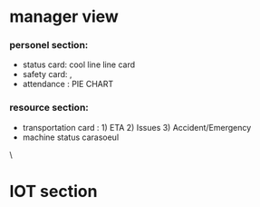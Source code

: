 # manager view

### personel section:

- status card: cool line line card
- safety card: ,
- attendance : PIE CHART

### resource section:

- transportation card : 1) ETA 2) Issues 3) Accident/Emergency
- machine status carasoeul

\

# IOT section
